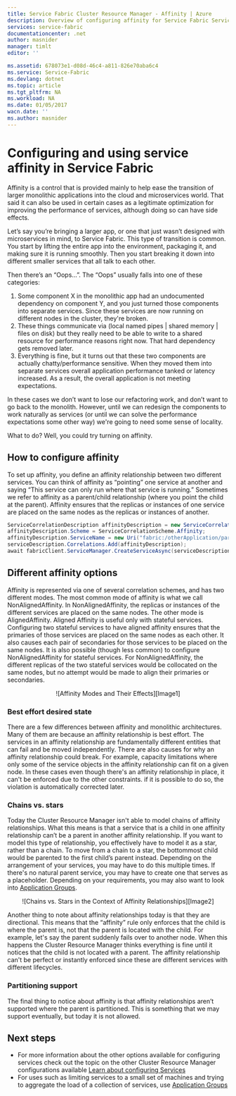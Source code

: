 ```yaml
---
title: Service Fabric Cluster Resource Manager - Affinity | Azure
description: Overview of configuring affinity for Service Fabric Services
services: service-fabric
documentationcenter: .net
author: masnider
manager: timlt
editor: ''

ms.assetid: 678073e1-d08d-46c4-a811-826e70aba6c4
ms.service: Service-Fabric
ms.devlang: dotnet
ms.topic: article
ms.tgt_pltfrm: NA
ms.workload: NA
ms.date: 01/05/2017
wacn.date: ''
ms.author: masnider
---
```


# Configuring and using service affinity in Service Fabric
Affinity is a control that is provided mainly to help ease the transition of larger monolithic applications into the cloud and microservices world. That said it can also be used in certain cases as a legitimate optimization for improving the performance of services, although doing so can have side effects.

Let’s say you’re bringing a larger app, or one that just wasn’t designed with microservices in mind, to Service Fabric. This type of transition is common. You start by lifting the entire app into the environment, packaging it, and making sure it is running smoothly. Then you start breaking it down into different smaller services that all talk to each other.

Then there’s an “Oops...”. The “Oops” usually falls into one of these categories:

1. Some component X in the monolithic app had an undocumented dependency on component Y, and you just turned those components into separate services. Since these services are now running on different nodes in the cluster, they're broken.
2. These things communicate via (local named pipes | shared memory | files on disk) but they really need to be able to write to a shared resource for performance reasons right now. That hard dependency gets removed later.
3. Everything is fine, but it turns out that these two components are actually chatty/performance sensitive. When they moved them into separate services overall application performance tanked or latency increased. As a result, the overall application is not meeting expectations.

In these cases we don’t want to lose our refactoring work, and don’t want to go back to the monolith. However, until we can redesign the components to work naturally as services (or until we can solve the performance expectations some other way) we're going to need some sense of locality.

What to do? Well, you could try turning on affinity.

## How to configure affinity
To set up affinity, you define an affinity relationship between two different services. You can think of affinity as “pointing” one service at another and saying “This service can only run where that service is running.” Sometimes we refer to affinity as a parent/child relationship (where you point the child at the parent). Affinity ensures that the replicas or instances of one service are placed on the same nodes as the replicas or instances of another.

``` csharp
ServiceCorrelationDescription affinityDescription = new ServiceCorrelationDescription();
affinityDescription.Scheme = ServiceCorrelationScheme.Affinity;
affinityDescription.ServiceName = new Uri("fabric:/otherApplication/parentService");
serviceDescription.Correlations.Add(affinityDescription);
await fabricClient.ServiceManager.CreateServiceAsync(serviceDescription);
```

## Different affinity options
Affinity is represented via one of several correlation schemes, and has two different modes. The most common mode of affinity is what we call NonAlignedAffinity. In NonAlignedAffinity, the replicas or instances of the different services are placed on the same nodes. The other mode is AlignedAffinity. Aligned Affinity is useful only with stateful services. Configuring two stateful services to have aligned affinity ensures that the primaries of those services are placed on the same nodes as each other. It also causes each pair of secondaries for those services to be placed on the same nodes. It is also possible (though less common) to configure NonAlignedAffinity for stateful services. For NonAlignedAffinity, the different replicas of the two stateful services would be collocated on the same nodes, but no attempt would be made to align their primaries or secondaries.

<center>
![Affinity Modes and Their Effects][Image1]
</center>

### Best effort desired state
There are a few differences between affinity and monolithic architectures. Many of them are because an affinity relationship is best effort. The services in an affinity relationship are fundamentally different entities that can fail and be moved independently. There are also causes for why an affinity relationship could break. For example, capacity limitations where only some of the service objects in the affinity relationship can fit on a given node. In these cases even though there's an affinity relationship in place, it can't be enforced due to the other constraints. if it is possible to do so, the violation is automatically corrected later.

### Chains vs. stars
Today the Cluster Resource Manager isn't able to model chains of affinity relationships. What this means is that a service that is a child in one affinity relationship can’t be a parent in another affinity relationship. If you want to model this type of relationship, you effectively have to model it as a star, rather than a chain. To move from a chain to a star, the bottommost child would be parented to the first child’s parent instead. Depending on the arrangement of your services, you may have to do this multiple times. If there's no natural parent service, you may have to create one that serves as a placeholder. Depending on your requirements, you may also want to look into [Application Groups](./service-fabric-cluster-resource-manager-application-groups.md).

<center>
![Chains vs. Stars in the Context of Affinity Relationships][Image2]
</center>

Another thing to note about affinity relationships today is that they are directional. This means that the “affinity” rule only enforces that the child is where the parent is, not that the parent is located with the child. For example, let's say the parent suddenly fails over to another node. When this happens the Cluster Resource Manager thinks everything is fine until it notices that the child is not located with a parent. The affinity relationship can't be perfect or instantly enforced since these are different services with different lifecycles.

### Partitioning support
The final thing to notice about affinity is that affinity relationships aren’t supported where the parent is partitioned. This is something that we may support eventually, but today it is not allowed.

## Next steps
- For more information about the other options available for configuring services check out the topic on the other Cluster Resource Manager configurations available [Learn about configuring Services](./service-fabric-cluster-resource-manager-configure-services.md)
- For uses such as limiting services to a small set of machines and trying to aggregate the load of a collection of services, use [Application Groups](./service-fabric-cluster-resource-manager-application-groups.md)

[Image1]:./media/service-fabric-cluster-resource-manager-advanced-placement-rules-affinity/cluster-resrouce-manager-affinity-modes.png
[Image2]:./media/service-fabric-cluster-resource-manager-advanced-placement-rules-affinity/cluster-resource-manager-chains-vs-stars.png